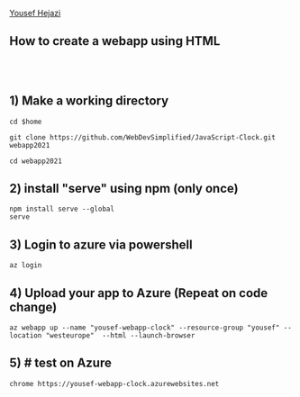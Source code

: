 [Yousef Hejazi](https://github.com/yousefhejazi)


## How to create a webapp using HTML
<br>
<br>


## 1) Make a working directory
```
cd $home

git clone https://github.com/WebDevSimplified/JavaScript-Clock.git webapp2021

cd webapp2021
```



## 2) install "serve" using npm (only once)

```
npm install serve --global
serve

```

## 3) Login to azure via powershell
```
az login

```

## 4)  Upload your app to Azure (Repeat on code change)
```
az webapp up --name "yousef-webapp-clock" --resource-group "yousef" --location "westeurope"  --html --launch-browser
```

## 5) # test on Azure
```
chrome https://yousef-webapp-clock.azurewebsites.net
```
